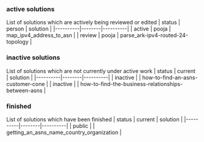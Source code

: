 
### active solutions 
List of solutions which are actively being reviewed or edited 
| status   | person | solution |
|----------|--------|----------|
| active   | pooja  | map_ipv4_address_to_asn |
| review   | pooja | parse_ark-ipv4-routed-24-topology |

### inactive solutions 
List of solutions which are not currently under active work 
| status   | current | solution |
|----------|--------|----------|
| inactive |        | how-to-find-an-asns-customer-cone |
| inactive |        | how-to-find-the-business-relationships-between-asns |

### finished
List of solutions which have been finished 
| status   | current | solution |
|----------|--------|----------|
| public   |        | getting_an_asns_name_country_organization |
